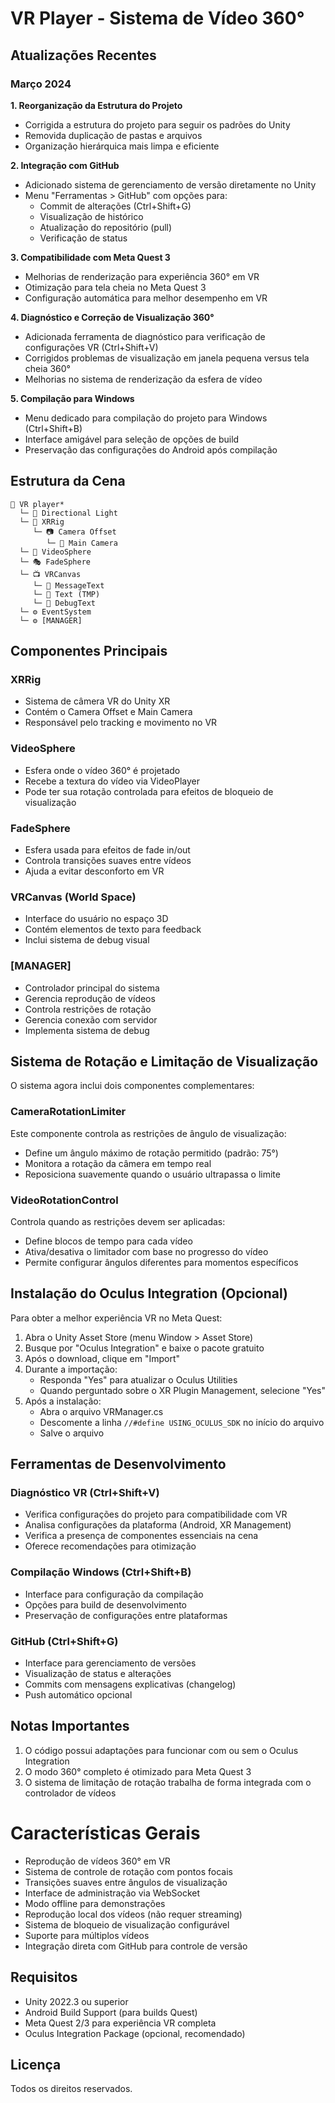 # VR Player - Sistema de Vídeo 360°

## Atualizações Recentes

### Março 2024

**1. Reorganização da Estrutura do Projeto**
- Corrigida a estrutura do projeto para seguir os padrões do Unity
- Removida duplicação de pastas e arquivos
- Organização hierárquica mais limpa e eficiente

**2. Integração com GitHub**
- Adicionado sistema de gerenciamento de versão diretamente no Unity
- Menu "Ferramentas > GitHub" com opções para:
  - Commit de alterações (Ctrl+Shift+G)
  - Visualização de histórico
  - Atualização do repositório (pull)
  - Verificação de status

**3. Compatibilidade com Meta Quest 3**
- Melhorias de renderização para experiência 360° em VR
- Otimização para tela cheia no Meta Quest 3
- Configuração automática para melhor desempenho em VR

**4. Diagnóstico e Correção de Visualização 360°**
- Adicionada ferramenta de diagnóstico para verificação de configurações VR (Ctrl+Shift+V)
- Corrigidos problemas de visualização em janela pequena versus tela cheia 360°
- Melhorias no sistema de renderização da esfera de vídeo

**5. Compilação para Windows**
- Menu dedicado para compilação do projeto para Windows (Ctrl+Shift+B)
- Interface amigável para seleção de opções de build
- Preservação das configurações do Android após compilação

## Estrutura da Cena
```
📂 VR player*
  └─ 🔦 Directional Light
  └─ 📱 XRRig
     └─ 📷 Camera Offset
        └─ 🎥 Main Camera
  └─ 🎥 VideoSphere
  └─ 🎭 FadeSphere
  └─ 📺 VRCanvas
     └─ 📝 MessageText
     └─ 📝 Text (TMP)
     └─ 📝 DebugText
  └─ ⚙️ EventSystem
  └─ ⚙️ [MANAGER]
```

## Componentes Principais

### XRRig
- Sistema de câmera VR do Unity XR
- Contém o Camera Offset e Main Camera
- Responsável pelo tracking e movimento no VR

### VideoSphere
- Esfera onde o vídeo 360° é projetado
- Recebe a textura do vídeo via VideoPlayer
- Pode ter sua rotação controlada para efeitos de bloqueio de visualização

### FadeSphere
- Esfera usada para efeitos de fade in/out
- Controla transições suaves entre vídeos
- Ajuda a evitar desconforto em VR

### VRCanvas (World Space)
- Interface do usuário no espaço 3D
- Contém elementos de texto para feedback
- Inclui sistema de debug visual

### [MANAGER]
- Controlador principal do sistema
- Gerencia reprodução de vídeos
- Controla restrições de rotação
- Gerencia conexão com servidor
- Implementa sistema de debug

## Sistema de Rotação e Limitação de Visualização

O sistema agora inclui dois componentes complementares:

### CameraRotationLimiter
Este componente controla as restrições de ângulo de visualização:
- Define um ângulo máximo de rotação permitido (padrão: 75°)
- Monitora a rotação da câmera em tempo real
- Reposiciona suavemente quando o usuário ultrapassa o limite

### VideoRotationControl
Controla quando as restrições devem ser aplicadas:
- Define blocos de tempo para cada vídeo
- Ativa/desativa o limitador com base no progresso do vídeo
- Permite configurar ângulos diferentes para momentos específicos

## Instalação do Oculus Integration (Opcional)

Para obter a melhor experiência VR no Meta Quest:

1. Abra o Unity Asset Store (menu Window > Asset Store)
2. Busque por "Oculus Integration" e baixe o pacote gratuito
3. Após o download, clique em "Import" 
4. Durante a importação:
   - Responda "Yes" para atualizar o Oculus Utilities
   - Quando perguntado sobre o XR Plugin Management, selecione "Yes"
5. Após a instalação:
   - Abra o arquivo VRManager.cs
   - Descomente a linha `//#define USING_OCULUS_SDK` no início do arquivo
   - Salve o arquivo

## Ferramentas de Desenvolvimento

### Diagnóstico VR (Ctrl+Shift+V)
- Verifica configurações do projeto para compatibilidade com VR
- Analisa configurações da plataforma (Android, XR Management)
- Verifica a presença de componentes essenciais na cena
- Oferece recomendações para otimização

### Compilação Windows (Ctrl+Shift+B)
- Interface para configuração da compilação
- Opções para build de desenvolvimento
- Preservação de configurações entre plataformas

### GitHub (Ctrl+Shift+G)
- Interface para gerenciamento de versões
- Visualização de status e alterações
- Commits com mensagens explicativas (changelog)
- Push automático opcional

## Notas Importantes
1. O código possui adaptações para funcionar com ou sem o Oculus Integration
2. O modo 360° completo é otimizado para Meta Quest 3 
3. O sistema de limitação de rotação trabalha de forma integrada com o controlador de vídeos

# Características Gerais

- Reprodução de vídeos 360° em VR
- Sistema de controle de rotação com pontos focais
- Transições suaves entre ângulos de visualização
- Interface de administração via WebSocket
- Modo offline para demonstrações
- Reprodução local dos vídeos (não requer streaming)
- Sistema de bloqueio de visualização configurável
- Suporte para múltiplos vídeos
- Integração direta com GitHub para controle de versão

## Requisitos

- Unity 2022.3 ou superior
- Android Build Support (para builds Quest)
- Meta Quest 2/3 para experiência VR completa
- Oculus Integration Package (opcional, recomendado)

## Licença

Todos os direitos reservados. 